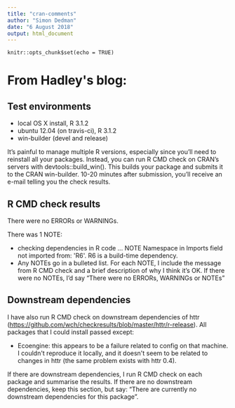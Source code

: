 ```yaml
---
title: "cran-comments"
author: "Simon Dedman"
date: "6 August 2018"
output: html_document
---
```


```{r setup, include=FALSE}
knitr::opts_chunk$set(echo = TRUE)
```

# From Hadley's blog:

## Test environments
* local OS X install, R 3.1.2
* ubuntu 12.04 (on travis-ci), R 3.1.2
* win-builder (devel and release)

It’s painful to manage multiple R versions, especially since you’ll need to reinstall all your packages. Instead, you can run R CMD check on CRAN’s servers with devtools::build_win(). This builds your package and submits it to the CRAN win-builder. 10-20 minutes after submission, you’ll receive an e-mail telling you the check results.

## R CMD check results
There were no ERRORs or WARNINGs. 

There was 1 NOTE:

* checking dependencies in R code ... NOTE
  Namespace in Imports field not imported from: 'R6'. R6 is a build-time dependency.
* Any NOTEs go in a bulleted list. For each NOTE, I include the message from R CMD check and a brief description of why I think it’s OK. If there were no NOTEs, I’d say “There were no ERRORs, WARNINGs or NOTEs”


## Downstream dependencies
I have also run R CMD check on downstream dependencies of httr 
(https://github.com/wch/checkresults/blob/master/httr/r-release). 
All packages that I could install passed except:

* Ecoengine: this appears to be a failure related to config on 
  that machine. I couldn't reproduce it locally, and it doesn't 
  seem to be related to changes in httr (the same problem exists 
  with httr 0.4).
  
If there are downstream dependencies, I run R CMD check on each package and summarise the results. If there are no downstream dependencies, keep this section, but say: “There are currently no downstream dependencies for this package”.
